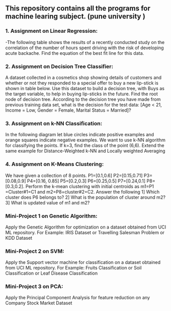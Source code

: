 ## This repository contains all the programs for machine learing subject. (pune university )


### 1. Assignment on Linear Regression:
-The following table shows the results of a recently conducted study on the correlation of the
number of hours spent driving with the risk of developing acute backache. Find the equation of
the best fit line for this data.

### 2. Assignment on Decision Tree Classifier:
A dataset collected in a cosmetics shop showing details of customers and whether or not they
responded to a special offer to buy a new lip-stick is shown in table below. Use this dataset to
build a decision tree, with Buys as the target variable, to help in buying lip-sticks in the future.
Find the root node of decision tree. According to the decision tree you have made from
previous training data set, what is the decision for the test data: [Age < 21, Income = Low,
Gender = Female, Marital Status = Married]?

### 3. Assignment on k-NN Classification:
In the following diagram let blue circles indicate positive examples and orange squares indicate
negative examples. We want to use k-NN algorithm for classifying the points. If k=3, find the
class of the point (6,6). Extend the same example for Distance-Weighted k-NN and Locally
weighted Averaging

### 4. Assignment on K-Means Clustering:
We have given a collection of 8 points. P1=[0.1,0.6] P2=[0.15,0.71] P3=[0.08,0.9] P4=[0.16,
0.85] P5=[0.2,0.3] P6=[0.25,0.5] P7=[0.24,0.1] P8=[0.3,0.2]. Perform the k-mean clustering
with initial centroids as m1=P1 =Cluster#1=C1 and m2=P8=cluster#2=C2. Answer the
following
1] Which cluster does P6 belongs to?
2] What is the population of cluster around m2?
3] What is updated value of m1 and m2?

### Mini-Project 1 on Genetic Algorithm:
Apply the Genetic Algorithm for optimization on a dataset obtained from UCI ML repository.
For Example: IRIS Dataset or Travelling Salesman Problem or KDD Dataset

### Mini-Project 2 on SVM:
Apply the Support vector machine for classification on a dataset obtained from UCI ML
repository.
For Example: Fruits Classification or Soil Classification or Leaf Disease Classification


### Mini-Project 3 on PCA:
Apply the Principal Component Analysis for feature reduction on any Company Stock Market
Dataset
